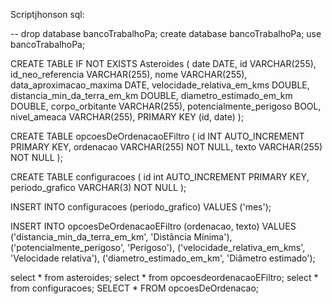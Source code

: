 Scriptjhonson sql:

-- drop database bancoTrabalhoPa; create database bancoTrabalhoPa; use bancoTrabalhoPa;

CREATE TABLE IF NOT EXISTS Asteroides ( date DATE, id VARCHAR(255), id_neo_referencia VARCHAR(255), nome VARCHAR(255), data_aproximacao_maxima DATE, velocidade_relativa_em_kms DOUBLE, distancia_min_da_terra_em_km DOUBLE, diametro_estimado_em_km DOUBLE, corpo_orbitante VARCHAR(255), potencialmente_perigoso BOOL, nivel_ameaca VARCHAR(255), PRIMARY KEY (id, date) );

CREATE TABLE opcoesDeOrdenacaoEFiltro ( id INT AUTO_INCREMENT PRIMARY KEY, ordenacao VARCHAR(255) NOT NULL, texto VARCHAR(255) NOT NULL );

CREATE TABLE configuracoes ( id int AUTO_INCREMENT PRIMARY KEY, periodo_grafico VARCHAR(3) NOT NULL );

INSERT INTO configuracoes (periodo_grafico) VALUES ('mes');

INSERT INTO opcoesDeOrdenacaoEFiltro (ordenacao, texto) VALUES ('distancia_min_da_terra_em_km', 'Distância Mínima'), 
('potencialmente_perigoso', 'Perigoso'), 
('velocidade_relativa_em_kms', 'Velocidade relativa'), 
('diametro_estimado_em_km', 'Diâmetro estimado');

select * from asteroides; 
select * from opcoesdeordenacaoEFiltro; 
select * from configuracoes;
SELECT * FROM opcoesDeOrdenacao;





